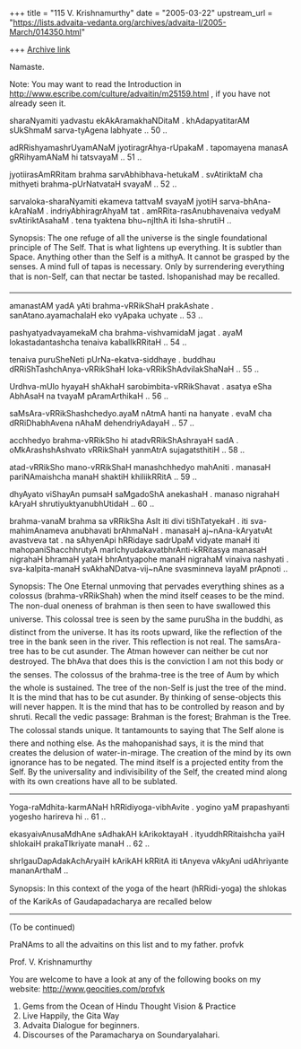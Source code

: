 +++
title = "115 V. Krishnamurthy"
date = "2005-03-22"
upstream_url = "https://lists.advaita-vedanta.org/archives/advaita-l/2005-March/014350.html"

+++
[Archive link](https://lists.advaita-vedanta.org/archives/advaita-l/2005-March/014350.html)

Namaste.

Note: You may want to read the  Introduction in 
http://www.escribe.com/culture/advaitin/m25159.html , if
you have not already seen it.

sharaNyamiti yadvastu ekAkAramakhaNDitaM .
khAdapyatitarAM sUkShmaM sarva-tyAgena labhyate .. 50 ..

adRRishyamashrUyamANaM jyotiragrAhya-rUpakaM .
tapomayena manasA gRRihyamANaM hi tatsvayaM .. 51 ..

jyotiirasAmRRitam brahma sarvAbhibhava-hetukaM .
svAtiriktaM cha mithyeti brahma-pUrNatvataH svayaM .. 52 ..


sarvaloka-sharaNyamiti ekameva tattvaM svayaM jyotiH
sarva-bhAna-kAraNaM . indriyAbhiragrAhyaM tat .
amRRita-rasAnubhavenaiva vedyaM svAtiriktAsahaM . tena
tyaktena bhu~njIthA iti Isha-shrutiH ..


Synopsis:  The one refuge of all the universe is the single
foundational principle of The Self. That is what lightens
up everything.   It is subtler than Space. Anything other
than the Self is a mithyA.  It cannot be grasped by the
senses. A  mind full of tapas is necessary.  Only by
surrendering everything that is non-Self, can that nectar
be tasted. Ishopanishad may be recalled.
________________________________________________________


amanastAM yadA yAti brahma-vRRikShaH prakAshate .
sanAtano.ayamachalaH eko vyApaka uchyate .. 53 ..


pashyatyadvayamekaM cha brahma-vishvamidaM jagat .
ayaM lokastadantashcha tenaiva kabalIkRRitaH .. 54 ..


tenaiva puruSheNeti pUrNa-ekatva-siddhaye .
buddhau dRRiShTashchAnya-vRRikShaH
loka-vRRikShAdvilakShaNaH .. 55 ..


Urdhva-mUlo hyayaH shAkhaH sarobimbita-vRRikShavat .
asatya eSha AbhAsaH na tvayaM pAramArthikaH .. 56 ..


saMsAra-vRRikShashchedyo.ayaM nAtmA hanti na hanyate .
evaM cha dRRiDhabhAvena nAhaM dehendriyAdayaH .. 57 ..


acchhedyo brahma-vRRikSho hi atadvRRikShAshrayaH sadA .
oMkArashshAshvato vRRikShaH yanmAtrA sujagatsthitiH .. 58
..


atad-vRRikSho mano-vRRikShaH manashchhedyo mahAniti .
manasaH pariNAmaishcha manaH shaktiH khiliikRRitA .. 59 ..


dhyAyato viShayAn pumsaH saMgadoShA anekashaH .
manaso nigrahaH kAryaH shrutiyuktyanubhUtidaH .. 60 ..


brahma-vanaM brahma sa vRRikSha AsIt iti divi tiShTatyekaH
. iti sva-mahimAnameva anubhavati brAhmaNaH . manasaH
aj~nAna-kAryatvAt avastveva tat . na sAhyenApi hRRidaye
sadrUpaM vidyate manaH iti mahopaniShacchhrutyA
marIchyudakavatbhrAnti-kRRitasya manasaH nigrahaH bhramaH
yataH bhrAntyapohe manaH nigrahaM vinaiva  nashyati .
sva-kalpita-manaH svAkhaNDatva-vij~nAne svasminneva layaM
prApnoti ..

Synopsis: The One Eternal unmoving that pervades everything
 shines as a colossus  (brahma-vRRikShah) when the mind
itself ceases to be the mind. The non-dual oneness of
brahman  is then seen to have swallowed this universe.
This colossal tree is seen by the same puruSha in the
buddhi, as distinct from the  universe. It has its roots
upward, like the reflection of the tree in the bank seen in
the river.  This reflection is not real. The samsAra-tree
has to be cut asunder. The Atman however can neither be cut
nor destroyed. The bhAva that does this is the conviction
 I am not this body or the senses. The colossus of the
brahma-tree is the tree of Aum by which the whole is
sustained. The tree of the non-Self is just the tree of the
mind. It is the mind that has to be cut asunder. By
thinking of sense-objects this will never happen. It is the
mind that has to be controlled by reason and  by shruti.
Recall the vedic passage: Brahman is the forest; Brahman
is the Tree. The colossal stands unique.   It tantamounts
to saying that The Self alone is there and nothing else. As
the mahopanishad says, it is the mind that creates the
delusion of water-in-mirage. The creation of the mind by
its own ignorance has to be negated. The mind itself is a
projected entity from the Self. By the universality and
indivisibility of the Self, the created mind along with its
own creations have all to be sublated.
___________________________________________________________
Yoga-raMdhita-karmANaH hRRidiyoga-vibhAvite .
yogino yaM prapashyanti yogesho harireva hi .. 61 ..

ekasyaivAnusaMdhAne sAdhakAH kArikoktayaH .
ityuddhRRitaishcha yaiH shlokaiH prakaTIkriyate manaH .. 62
..

shrIgauDapAdakAchAryaiH  kArikAH kRRitA iti tAnyeva vAkyAni
udAhriyante mananArthaM ..

Synopsis:   In this context of the yoga of the heart
(hRRidi-yoga) the shlokas of the KarikAs of
Gaudapadacharya are recalled below
_____________________________________________________________
(To be continued)

PraNAms to all the advaitins on this list and to my father.
profvk


Prof. V. Krishnamurthy

You are welcome to have a look at any of the following  books on my website:
http://www.geocities.com/profvk

1. Gems from the Ocean of Hindu Thought Vision & Practice
2. Live Happily, the Gita Way
3. Advaita Dialogue for beginners.
4. Discourses of the Paramacharya on Soundaryalahari.

